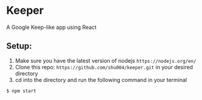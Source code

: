 # Keeper
A Google Keep-like app using React 

## Setup:
1. Make sure you have the latest version of nodejs `https://nodejs.org/en/`   
2. Clone this repo: `https://github.com/shu004/keeper.git` in your desired directory
3. cd into the directory and run the following command in your terminal
```console
$ npm start
```
